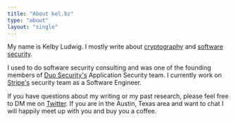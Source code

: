 ```yaml
---
title: "About kel.bz"
type: "about"
layout: "single"
---
```


My name is Kelby Ludwig. I mostly write about
[cryptography](https://kel.bz/tags/cryptography/) and [software
security](https://kel.bz/tags/software-security/).

I used to do software security consulting and was one of the founding members
of [Duo Security's](https://duo.com/) Application Security team. I currently
work on [Stripe's](https://stripe.com/) security team as a Software Engineer.

If you have questions about my writing or my past research, please feel free to
DM me on [Twitter](https://twitter.com/kelbyludwig). If you are in the Austin,
Texas area and want to chat I will happily meet up with you and buy you a
coffee.
